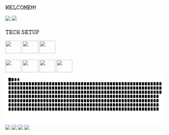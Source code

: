 ### 𝚆𝙴𝙻𝙲𝙾𝙼𝙴!!!
<div>
<img height="160em" src="https://github-readme-stats.vercel.app/api?username=beaalvess&show_icons=true&theme=midnight-purple&include_all_commits=true&count_private=true"/>
<img height="160em" src="https://github-readme-stats.vercel.app/api/top-langs/?username=beaalvess&layout=compact&langs_count=16&theme=midnight-purple"/>
</div>

### 𝚃𝙴𝙲𝙷 𝚂𝙴𝚃𝚄𝙿
<div style="display: inline_block">
  <img height="40" width="50" src="https://cdn.jsdelivr.net/gh/devicons/devicon@latest/icons/eclipse/eclipse-original.svg" />
  <img height="40" width="50" src="https://cdn.jsdelivr.net/gh/devicons/devicon@latest/icons/intellij/intellij-original.svg" />
  <img height="40" width="50" src="https://cdn.jsdelivr.net/gh/devicons/devicon@latest/icons/vscode/vscode-original.svg" />
</div>
<div style="display: inline_block"><br>
<img height="40" width="50" src="https://cdn.jsdelivr.net/gh/devicons/devicon@latest/icons/csharp/csharp-original.svg"/>
<img height="40" width="50" src="https://cdn.jsdelivr.net/gh/devicons/devicon@latest/icons/java/java-original.svg"/>
<img height="40" width="50" src="https://cdn.jsdelivr.net/gh/devicons/devicon@latest/icons/html5/html5-original.svg"/>
<img height="40" width="50"  src="https://cdn.jsdelivr.net/gh/devicons/devicon@latest/icons/css3/css3-original.svg" />
<!--<img height="40" width="50"  src="https://cdn.jsdelivr.net/gh/devicons/devicon@latest/icons/azuresqldatabase/azuresqldatabase-original.svg"/>-->
</div>

<img style="align-items: center" height="160em" alt="GitHub Snake" src="https://raw.githubusercontent.com/beaalvess/beaalvess/output/github-contribution-grid-snake-dark.svg"/>
<div style="display: inline_block">
<a href="mailto:beatrizalvesctt@gmail.com" target="_blank"><img src="https://img.shields.io/badge/Gmail-D14836?style=for-the-badge&logo=gmail&logoColor=white"></a>
<!--<a href="#" target="_blank"><img src="https://img.shields.io/badge/Discord-7289DA?style=for-the-badge&logo=discord&logoColor=white"></a>-->
<a href="https://www.instagram.com/whobtz?igsh=MXBlY3BtNjhqMHIycA==" target="_blank"><img src="https://img.shields.io/badge/Instagram-E4405F?style=for-the-badge&logo=instagram&logoColor=white"></a>
<a href="https://www.linkedin.com/in/trizalves" target="_blank"><img src="https://img.shields.io/badge/LinkedIn-0077B5?style=for-the-badge&logo=linkedin&logoColor=white"></a>
<a href="#" target="_blank"><img src="https://img.shields.io/badge/Blogger-FF5722?style=for-the-badge&logo=blogger&logoColor=white"></a>
</div><br>






<!--
**beaalvess/beaalvess** is a ✨ _special_ ✨ repository because its `README.md` (this file) appears on your GitHub profile.
Here are some ideas to get you started:

- 🔭 I’m currently working on ...
- 🌱 I’m currently learning ...
- 👯 I’m looking to collaborate on ...
- 🤔 I’m looking for help with ...
- 💬 Ask me about ...
- 📫 How to reach me: ...
- 😄 Pronouns: ...
- ⚡ Fun fact: ...
-->
